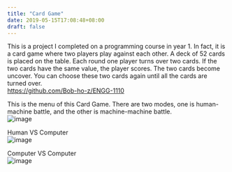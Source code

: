 ```yaml
---
title: "Card Game"
date: 2019-05-15T17:08:48+08:00
draft: false
---
```



This is a project I completed on a programming course in year 1. In fact, it is a card game where two players play against each other. A deck of 52 cards is placed on the table. Each round one player turns over two cards. If the two cards have the same value, the player scores. The two cards become uncover. You can choose these two cards again until all the cards are turned over.  
<https://github.com/Bob-ho-z/ENGG-1110>

This is the menu of this Card Game. There are two modes, one is human-machine battle, and the other is machine-machine battle.    
![image](/images/project_img/Card_Game_Menu.jpg)

Human VS Computer    
![image](/images/project_img/Human_Computer.jpg)

Computer VS Computer    
![image](/images/project_img/Computer_Computer.jpg)
